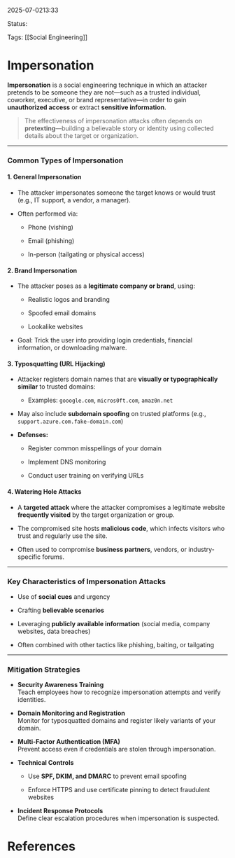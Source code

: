 
2025-07-0213:33

Status:

Tags: [[Social Engineering]]


# Impersonation

**Impersonation** is a social engineering technique in which an attacker pretends to be someone they are not—such as a trusted individual, coworker, executive, or brand representative—in order to gain **unauthorized access** or extract **sensitive information**.

> The effectiveness of impersonation attacks often depends on **pretexting**—building a believable story or identity using collected details about the target or organization.

---

### Common Types of Impersonation

#### **1. General Impersonation**

- The attacker impersonates someone the target knows or would trust (e.g., IT support, a vendor, a manager).
    
- Often performed via:
    
    - Phone (vishing)
        
    - Email (phishing)
        
    - In-person (tailgating or physical access)
        

#### **2. Brand Impersonation**

- The attacker poses as a **legitimate company or brand**, using:
    
    - Realistic logos and branding
        
    - Spoofed email domains
        
    - Lookalike websites
        
- Goal: Trick the user into providing login credentials, financial information, or downloading malware.
    

#### **3. Typosquatting (URL Hijacking)**

- Attacker registers domain names that are **visually or typographically similar** to trusted domains:
    
    - Examples: `gooogle.com`, `micros0ft.com`, `amaz0n.net`
        
- May also include **subdomain spoofing** on trusted platforms (e.g., `support.azure.com.fake-domain.com`)
    
- **Defenses:**
    
    - Register common misspellings of your domain
        
    - Implement DNS monitoring
        
    - Conduct user training on verifying URLs
        

#### **4. Watering Hole Attacks**

- A **targeted attack** where the attacker compromises a legitimate website **frequently visited** by the target organization or group.
    
- The compromised site hosts **malicious code**, which infects visitors who trust and regularly use the site.
    
- Often used to compromise **business partners**, vendors, or industry-specific forums.
    

---

### Key Characteristics of Impersonation Attacks

- Use of **social cues** and urgency
    
- Crafting **believable scenarios**
    
- Leveraging **publicly available information** (social media, company websites, data breaches)
    
- Often combined with other tactics like phishing, baiting, or tailgating
    

---

### Mitigation Strategies

- **Security Awareness Training**  
    Teach employees how to recognize impersonation attempts and verify identities.
    
- **Domain Monitoring and Registration**  
    Monitor for typosquatted domains and register likely variants of your domain.
    
- **Multi-Factor Authentication (MFA)**  
    Prevent access even if credentials are stolen through impersonation.
    
- **Technical Controls**
    
    - Use **SPF, DKIM, and DMARC** to prevent email spoofing
        
    - Enforce HTTPS and use certificate pinning to detect fraudulent websites
        
- **Incident Response Protocols**  
    Define clear escalation procedures when impersonation is suspected.

# References